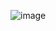 ![image](https://user-images.githubusercontent.com/47164453/212499867-4aed3f07-8252-4f43-a924-88d1c0f25194.png)
